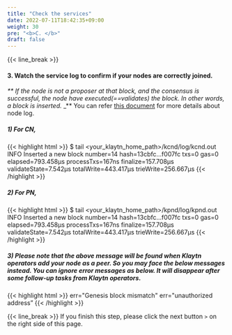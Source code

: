 ```yaml
---
title: "Check the services"
date: 2022-07-11T18:42:35+09:00
weight: 30
pre: "<b>C. </b>"
draft: false
---
```


{{< line_break >}}
#### 3. Watch the service log to confirm if your nodes are correctly joined.

_** If the node is not a proposer at that block, and the consensus is successful, the node have executed(==validates) the block. In other words, a block is inserted._
_** You can refer [this document](https://docs.klaytn.foundation/docs/misc/operation/node-log/#info-logs) for more details about node log. 

##### 1) For CN,
{{< highlight html >}}
$ tail <your_klaytn_home_path>/kcnd/log/kcnd.out
INFO Inserted a new block number=14 hash=13cbfc…f007fc txs=0 gas=0 elapsed=793.458µs processTxs=167ns finalize=157.708µs validateState=7.542µs totalWrite=443.417µs trieWrite=256.667µs
{{< /highlight >}}

##### 2) For PN,
{{< highlight html >}}
$ tail <your_klaytn_home_path>/kpnd/log/kpnd.out
INFO Inserted a new block number=14 hash=13cbfc…f007fc txs=0 gas=0 elapsed=793.458µs processTxs=167ns finalize=157.708µs validateState=7.542µs totalWrite=443.417µs trieWrite=256.667µs
{{< /highlight >}}

##### 3) Please note that the above message will be found when Klaytn operators add your node as a peer. So you may face the below messages instead. You can ignore error messages as below. It will disappear after some follow-up tasks from Klaytn operators. 
{{< highlight html >}}
err="Genesis block mismatch"
err="unauthorized address”
{{< /highlight >}}


{{< line_break >}}
If you finish this step, please click the next button ```>``` on the right side of this page.
